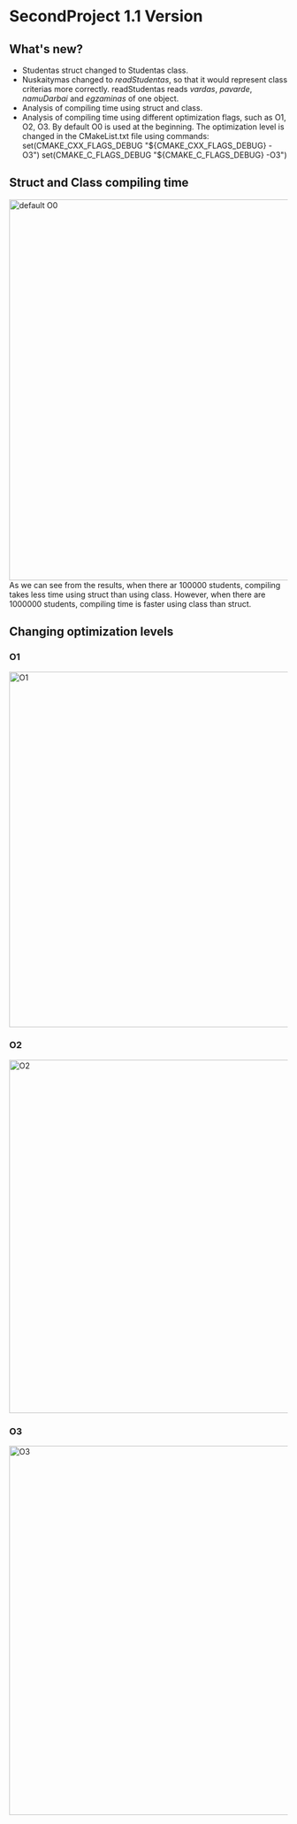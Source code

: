 # SecondProject 1.1 Version
## What's new?
- Studentas struct changed to Studentas class.
- Nuskaitymas changed to *readStudentas*, so that it would represent class criterias more correctly. readStudentas reads *vardas*, *pavarde*, *namuDarbai* and *egzaminas* of one object.
- Analysis of compiling time using struct and class.
- Analysis of compiling time using different optimization flags, such as O1, O2, O3. By default O0 is used at the beginning. The optimization level is changed in the CMakeList.txt file using commands:
set(CMAKE_CXX_FLAGS_DEBUG "${CMAKE_CXX_FLAGS_DEBUG} -O3")
set(CMAKE_C_FLAGS_DEBUG "${CMAKE_C_FLAGS_DEBUG} -O3")

## Struct and Class compiling time
<img width="688" alt="default O0" src="https://user-images.githubusercontent.com/76739304/144506965-6596c605-0249-4d2a-a149-45f9f3ed4199.png">
As we can see from the results, when there ar 100000 students, compiling takes less time using struct than using class. However, when there are 1000000 students, compiling time is faster using class than struct.

## Changing optimization levels
### O1
<img width="642" alt="O1" src="https://user-images.githubusercontent.com/76739304/144507383-647b69e9-eb38-491f-a092-1fbb7e6af828.png">

### O2
<img width="638" alt="O2" src="https://user-images.githubusercontent.com/76739304/144507403-c50eca18-c71c-4cec-b302-8ce2a04ee257.png">

### O3
<img width="667" alt="O3" src="https://user-images.githubusercontent.com/76739304/144507421-b75274e6-4ffc-4a62-9b17-dba25a36a0ab.png">

